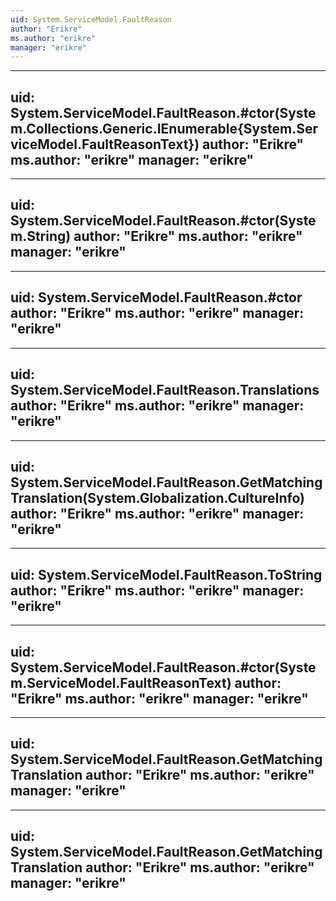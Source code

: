 ```yaml
---
uid: System.ServiceModel.FaultReason
author: "Erikre"
ms.author: "erikre"
manager: "erikre"
---
```


---
uid: System.ServiceModel.FaultReason.#ctor(System.Collections.Generic.IEnumerable{System.ServiceModel.FaultReasonText})
author: "Erikre"
ms.author: "erikre"
manager: "erikre"
---

---
uid: System.ServiceModel.FaultReason.#ctor(System.String)
author: "Erikre"
ms.author: "erikre"
manager: "erikre"
---

---
uid: System.ServiceModel.FaultReason.#ctor
author: "Erikre"
ms.author: "erikre"
manager: "erikre"
---

---
uid: System.ServiceModel.FaultReason.Translations
author: "Erikre"
ms.author: "erikre"
manager: "erikre"
---

---
uid: System.ServiceModel.FaultReason.GetMatchingTranslation(System.Globalization.CultureInfo)
author: "Erikre"
ms.author: "erikre"
manager: "erikre"
---

---
uid: System.ServiceModel.FaultReason.ToString
author: "Erikre"
ms.author: "erikre"
manager: "erikre"
---

---
uid: System.ServiceModel.FaultReason.#ctor(System.ServiceModel.FaultReasonText)
author: "Erikre"
ms.author: "erikre"
manager: "erikre"
---

---
uid: System.ServiceModel.FaultReason.GetMatchingTranslation
author: "Erikre"
ms.author: "erikre"
manager: "erikre"
---

---
uid: System.ServiceModel.FaultReason.GetMatchingTranslation
author: "Erikre"
ms.author: "erikre"
manager: "erikre"
---
